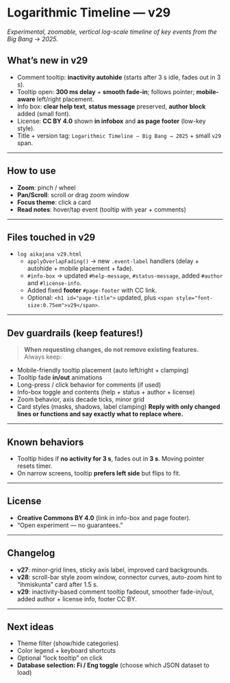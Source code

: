 # Logarithmic Timeline — v29
*Experimental, zoomable, vertical log-scale timeline of key events from the Big Bang → 2025.*

## What’s new in v29
- Comment tooltip: **inactivity autohide** (starts after 3 s idle, fades out in 3 s).
- Tooltip open: **300 ms delay** + **smooth fade-in**; follows pointer; **mobile-aware** left/right placement.
- Info box: **clear help text**, **status message** preserved, **author block** added (small font).
- License: **CC BY 4.0** shown **in infobox** and **as page footer** (low-key style).
- Title + version tag: `Logarithmic Timeline — Big Bang → 2025` + small `v29` span.

---

## How to use
- **Zoom**: pinch / wheel  
- **Pan/Scroll**: scroll or drag zoom window  
- **Focus theme**: click a card  
- **Read notes**: hover/tap event (tooltip with year + comments)

---

## Files touched in v29
- `log aikajana v29.html`
  - `applyOverlapFading()` → new `.event-label` handlers (delay + autohide + mobile placement + fade).
  - `#info-box` → updated `#help-message`, `#status-message`, added `#author` and `#license-info`.
  - Added fixed **footer** `#page-footer` with CC link.
  - Optional: `<h1 id="page-title">` updated, plus `<span style="font-size:0.75em">v29</span>`.

---

## Dev guardrails (keep features!)
> **When requesting changes, do not remove existing features.**  
> Always keep:
- Mobile-friendly tooltip placement (auto left/right + clamping)
- Tooltip fade **in/out** animations
- Long-press / click behavior for comments (if used)
- Info-box toggle and contents (help + status + author + license)
- Zoom behavior, axis decade ticks, minor grid
- Card styles (masks, shadows, label clamping)
**Reply with only changed lines or functions and say exactly what to replace where.**

---

## Known behaviors
- Tooltip hides if **no activity for 3 s**, fades out in **3 s**. Moving pointer resets timer.
- On narrow screens, tooltip **prefers left side** but flips to fit.

---

## License
- **Creative Commons BY 4.0** (link in info-box and page footer).  
- “Open experiment — no guarantees.”

---

## Changelog
- **v27**: minor-grid lines, sticky axis label, improved card backgrounds.
- **v28**: scroll-bar style zoom window, connector curves, auto-zoom hint to “ihmiskunta” card after 1.5 s.
- **v29**: inactivity-based comment tooltip fadeout, smoother fade-in/out, added author + license info, footer CC BY.

---

## Next ideas
- Theme filter (show/hide categories)
- Color legend + keyboard shortcuts
- Optional “lock tooltip” on click
- **Database selection: Fi / Eng toggle** (choose which JSON dataset to load)
